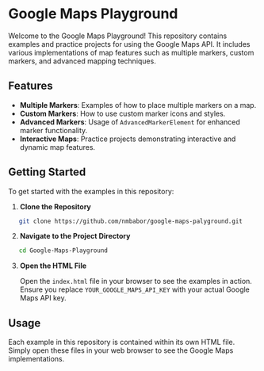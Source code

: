 # Google Maps Playground
Welcome to the Google Maps Playground! This repository contains examples and practice projects for using the Google Maps API. It includes various implementations of map features such as multiple markers, custom markers, and advanced mapping techniques.

## Features

- **Multiple Markers**: Examples of how to place multiple markers on a map.
- **Custom Markers**: How to use custom marker icons and styles.
- **Advanced Markers**: Usage of `AdvancedMarkerElement` for enhanced marker functionality.
- **Interactive Maps**: Practice projects demonstrating interactive and dynamic map features.

## Getting Started

To get started with the examples in this repository:

1. **Clone the Repository**
```bash
   git clone https://github.com/nmbabor/google-maps-palyground.git
```
2. **Navigate to the Project Directory**
```bash
   cd Google-Maps-Playground
```
3. **Open the HTML File**

    Open the `index.html` file in your browser to see the examples in action. Ensure you replace `YOUR_GOOGLE_MAPS_API_KEY` with your actual Google Maps API key.

## Usage
Each example in this repository is contained within its own HTML file. Simply open these files in your web browser to see the Google Maps implementations.